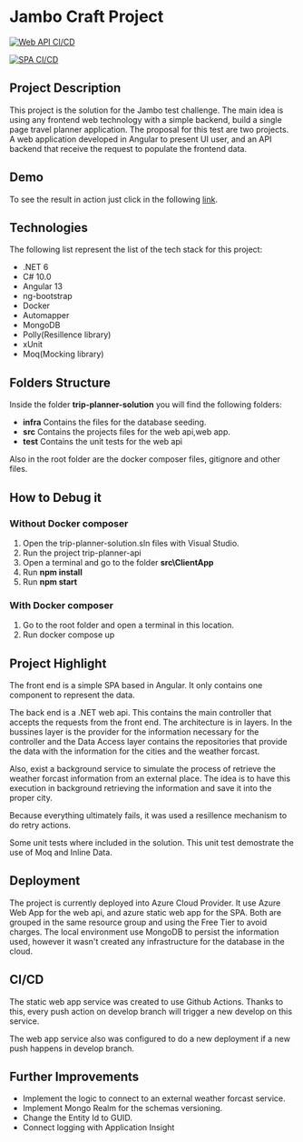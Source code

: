 # Jambo Craft Project
[![Web API CI/CD](https://github.com/johha86/jambo-craft-project/actions/workflows/develop_trip-planner-api20221220213642.yml/badge.svg?branch=develop)](https://github.com/johha86/jambo-craft-project/actions/workflows/develop_trip-planner-api20221220213642.yml)

[![SPA CI/CD](https://github.com/johha86/jambo-craft-project/actions/workflows/azure-static-web-apps-brave-island-061325510.yml/badge.svg?branch=develop)](https://github.com/johha86/jambo-craft-project/actions/workflows/azure-static-web-apps-brave-island-061325510.yml)
## Project Description
This project is the solution for the Jambo test challenge. The main idea is using any frontend web technology with a simple backend, build a single page travel planner application.
The proposal for this test are two projects. A web application developed in Angular to present UI user, and an API backend that receive the request to populate the frontend data.

## Demo
To see the result in action just click in the following [link](https://brave-island-061325510.2.azurestaticapps.net/).

## Technologies
The following list represent the list of the tech stack for this project:
* .NET 6
* C# 10.0
* Angular 13
* ng-bootstrap
* Docker
* Automapper
* MongoDB
* Polly(Resillence library)
* xUnit
* Moq(Mocking library)

## Folders Structure
Inside the folder **trip-planner-solution** you will find the following folders:
* **infra** Contains the files for the database seeding.
* **src**   Contains the projects files for the web api,web app.
* **test**  Contains the unit tests for the web api

Also in the root folder are the docker composer files, gitignore and other files.

## How to Debug it
### Without Docker composer
1. Open the trip-planner-solution.sln files with Visual Studio.
2. Run the project trip-planner-api
3. Open a terminal and go to the folder **src\ClientApp**
4. Run **npm install**
5. Run **npm start**

### With Docker composer
1. Go to the root folder and open a terminal in this location.
2. Run docker compose up

## Project Highlight
The front end is a simple SPA based in Angular. It only contains one component to represent the data.

The back end is a .NET web api. This contains the main controller that accepts the requests from the front end. The architecture is in layers. In the bussines layer is the provider for the information necessary for the controller and the Data Access layer contains the repositories that provide the data with the information for the cities and the weather forcast.

Also, exist a background service to simulate the process of retrieve the weather forcast information from an external place. The idea is to have this execution in background retrieving the information and save it into the proper city.

Because everything ultimately fails, it was used a resillence mechanism to do retry actions.

Some unit tests where included in the solution. This unit test demostrate the use of Moq and Inline Data.

## Deployment
The project is currently deployed into Azure Cloud Provider. It use Azure Web App for the web api, and azure static web app for the SPA. Both are grouped in the same resource group and using the Free Tier to avoid charges.
The local environment use MongoDB to persist the information used, however it wasn't created any infrastructure for the database in the cloud.

## CI/CD
The static web app service was created to use Github Actions. Thanks to this, every push action on develop branch will trigger a new develop on this service.

The web app service also was configured to do a new deployment if a new push happens in develop branch.

## Further Improvements
* Implement the logic to connect to an external weather forcast service.
* Implement Mongo Realm for the schemas versioning.
* Change the Entity Id to GUID.
* Connect logging with Application Insight
